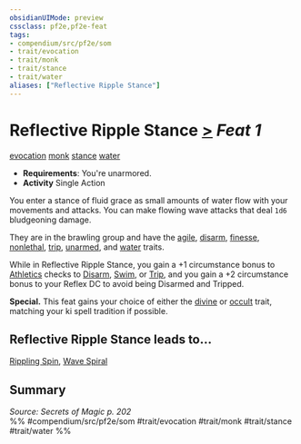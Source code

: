 ```yaml
---
obsidianUIMode: preview
cssclass: pf2e,pf2e-feat
tags:
- compendium/src/pf2e/som
- trait/evocation
- trait/monk
- trait/stance
- trait/water
aliases: ["Reflective Ripple Stance"]
---
```

# Reflective Ripple Stance  [>](/rules/core-rulebook/chapter-9-playing-the-game.md#Actions "Single Action") *Feat 1*  
[evocation](/rules/traits/evocation.md)  [monk](/rules/traits/monk.md)  [stance](/rules/traits/stance.md)  [water](/rules/traits/water.md)  

- **Requirements**: You're unarmored.
- **Activity** Single Action

You enter a stance of fluid grace as small amounts of water flow with your movements and attacks. You can make flowing wave attacks that deal `1d6` bludgeoning damage.

They are in the brawling group and have the [agile](/rules/traits/agile.md), [disarm](/rules/traits/disarm.md), [finesse](/rules/traits/finesse.md), [nonlethal](/rules/traits/nonlethal.md), [trip](/rules/traits/trip.md), [unarmed](/rules/traits/unarmed.md), and [water](/rules/traits/water.md) traits.

While in Reflective Ripple Stance, you gain a +1 circumstance bonus to [Athletics](/compendium/skills.md#Athletics) checks to [Disarm](/rules/actions/disarm.md), [Swim](/rules/actions/swim.md), or [Trip](/rules/actions/trip.md), and you gain a +2 circumstance bonus to your Reflex DC to avoid being Disarmed and Tripped.

**Special.** This feat gains your choice of either the [divine](/rules/traits/divine.md) or [occult](/rules/traits/occult.md) trait, matching your ki spell tradition if possible.

## Reflective Ripple Stance leads to...

[Rippling Spin](/compendium/feats/rippling-spin-som.md), [Wave Spiral](/compendium/feats/wave-spiral-som.md)

## Summary

*Source: Secrets of Magic p. 202*  
%% #compendium/src/pf2e/som #trait/evocation #trait/monk #trait/stance #trait/water %%